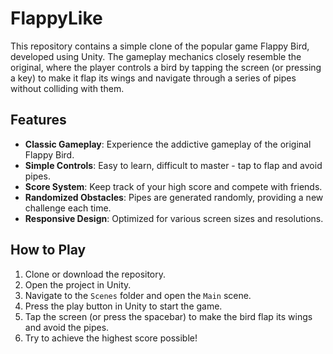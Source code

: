 # FlappyLike

This repository contains a simple clone of the popular game Flappy Bird, developed using Unity. The gameplay mechanics closely resemble the original, where the player controls a bird by tapping the screen (or pressing a key) to make it flap its wings and navigate through a series of pipes without colliding with them.

## Features

- **Classic Gameplay**: Experience the addictive gameplay of the original Flappy Bird.
- **Simple Controls**: Easy to learn, difficult to master - tap to flap and avoid pipes.
- **Score System**: Keep track of your high score and compete with friends.
- **Randomized Obstacles**: Pipes are generated randomly, providing a new challenge each time.
- **Responsive Design**: Optimized for various screen sizes and resolutions.

## How to Play

1. Clone or download the repository.
2. Open the project in Unity.
3. Navigate to the `Scenes` folder and open the `Main` scene.
4. Press the play button in Unity to start the game.
5. Tap the screen (or press the spacebar) to make the bird flap its wings and avoid the pipes.
6. Try to achieve the highest score possible!
